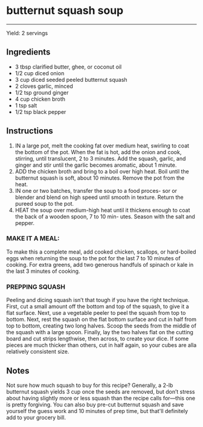 # butternut squash soup
---
Yield: 2 servings

## Ingredients
- 3 tbsp clarified butter, ghee, or coconut oil
- 1/2 cup diced onion
- 3 cup diced seeded peeled butternut squash
- 2 cloves garlic, minced
- 1/2 tsp ground ginger
- 4 cup chicken broth
- 1 tsp salt
- 1/2 tsp black pepper

## Instructions
1. IN a large pot, melt the cooking fat over medium heat,
swirling to coat the bottom of the pot. When the fat is hot,
add the onion and cook, stirring, until translucent, 2 to 3
minutes. Add the squash, garlic, and ginger and stir until
the garlic becomes aromatic, about 1 minute.
2. ADD the chicken broth and bring to a boil over high heat.
Boil until the butternut squash is soft, about 10 minutes.
Remove the pot from the heat.
3. IN one or two batches, transfer the soup to a food proces-
sor or blender and blend on high speed until smooth in
texture. Return the pureed soup to the pot.
4. HEAT the soup over medium-high heat until it thickens
enough to coat the back of a wooden spoon, 7 to 10 min-
utes. Season with the salt and pepper.



### MAKE IT A MEAL:
To make this a complete meal,
add cooked chicken, scallops, or hard-boiled eggs when
returning the soup to the pot for the last 7 to 10 minutes of
cooking. For extra greens, add two generous handfuls of
spinach or kale in the last 3 minutes of cooking.


### PREPPING SQUASH 
Peeling and dicing squash isn’t
that tough if you have the right technique. First, cut a small
amount off the bottom and top of the squash, to give it a flat
surface. Next, use a vegetable peeler to peel the squash from
top to bottom. Next, rest the squash on the flat bottom surface
and cut in half from top to bottom, creating two long halves.
Scoop the seeds from the middle of the squash with a large
spoon. Finally, lay the two halves flat on the cutting board
and cut strips lengthwise, then across, to create your dice. If
some pieces are much thicker than others, cut in half again,
so your cubes are alla relatively consistent size.

## Notes
Not sure how much squash to buy
for this recipe? Generally, a 2-lb
butternut squash yields 3 cup once
the seeds are removed, but don’t
stress about having slightly more
or less squash than the recipe calls
for—this one is pretty forgiving. You
can also buy pre-cut butternut squash
and save yourself the guess work and
10 minutes of prep time, but that'll
definitely add to your grocery bill.
